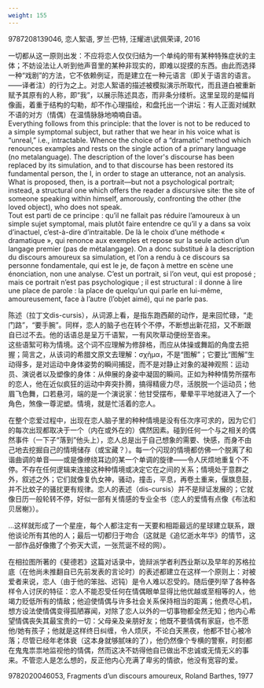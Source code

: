 ```yaml
---
weight: 155
---
```

9787208139046, 恋人絮语, 罗兰·巴特, 汪耀进\武佩荣译, 2016

一切都从这一原则出发：不应将恋人仅仅归结为一个单纯的带有某种特殊症状的主体；不妨设法让人听到他声音里的某种非现实的，即难以捉摸的东西。由此而选择一种“戏剧”的方法，它不依赖例证，而是建立在一种元语言（即关于语言的语言。——译者注）的行为之上。对恋人絮语的描述被模拟演示所取代，而且道白被重新赋予其原有的人称，即“我”，以展示陈述具态，而非条分缕析。这里呈现的是幅肖像画，着重于结构的勾勒，却不作心理描绘，和盘托出一个讲坛：有人正面对缄默不语的对方（情偶）在温情脉脉地喃喃自语。  
Everything follows from this principle: that the lover is not to be reduced to a simple symptomal subject, but rather that we hear in his voice what is “unreal,” i.e., intractable. Whence the choice of a “dramatic” method which renounces examples and rests on the single action of a primary language (no metalanguage). The description of the lover's discourse has been replaced by its simulation, and to that discourse has been restored its fundamental person, the I, in order to stage an utterance, not an analysis. What is proposed, then, is a portrait—but not a psychological portrait; instead, a structural one which offers the reader a discursive site: the site of someone speaking within himself, amorously, confronting the other (the loved object), who does not speak.  
Tout est parti de ce principe : qu’il ne fallait pas réduire l’amoureux à un simple sujet symptomal, mais plutôt faire entendre ce qu’il y a dans sa voix d’inactuel, c’est-à-dire d’intraitable. De là le choix d’une méthode « dramatique », qui renonce aux exemples et repose sur la seule action d’un langage premier (pas de métalangage). On a donc substitué à la description du discours amoureux sa simulation, et l’on a rendu à ce discours sa personne fondamentale, qui est le je, de façon à mettre en scène une énonciation, non une analyse. C’est un portrait, si l’on veut, qui est proposé ; mais ce portrait n’est pas psychologique ; il est structural : il donne à lire une place de parole : la place de quelqu’un qui parle en lui-même, amoureusement, face à l’autre (l’objet aimé), qui ne parle pas.

陈述（拉丁文dis-cursis），从词源上看，是指东跑西颠的动作，是来回忙碌，“走门路”，“要手腕”。同样，恋人的脑子也在转个不停，不断想出新花招，又不断跟自已过不去。他的话语总是呈万千语絮，一有风吹草动便纷至沓来。  
这些语絮可称为情境。这个词不应理解为修辞格，而应从体操或舞蹈的角度去把握；简言之，从该词的希腊文原文去理解：σχῆμα，不是“图解”；它要比“图解”生动得多，是对运动中身体姿势的瞬间捕捉，而不是对静止对象的凝神观照：运动员、演说者以及塑像的身体：从伸展的身姿中凝固的瞬间。正如为种种情势所摆布的恋人，他在近似疯狂的运动中奔突扑腾，搞得精疲力尽，活脱脱一个运动员；他眉飞色舞，口若悬河，端的是一个演说家：他甘受摆布，晕晕平平地就进入了一个角色，煞像一尊泥塑。情境，就是忙活着的恋人。

在整个恋爱过程中，出现在恋人脑子里的种种情境是没有任次序可求的，因为它们的每次出现都取决于一个（内在或外在的）偶然因素。碰到任何一个与之相关的偶然事件（一下子“落到”他头上），恋人总是出于自己想象的需要、快感，而身不由己地去挖掘自己的情境储存（或宝藏？）。每一个闪现的情境都仿佛一个脱离了和谐曲调的单音——或是像缭绕耳边的某一个单调的旋律——令人厌烦地重复个不停。不存在任何逻辑来连接这种种情境或决定它在之间的关系；情境处于意群之外，叙述之外；它们就像复仇女神，骚动，撞击，平息，再卷土重来，偃旗息鼓，并不比蚊子的骚扰更有规律。恋人的表述（dis-cursis）并不是辩证发展的；它就像日历一般轮转不停，好似一部有关情感的专业全书（恋人的爱情有点像《布法和贝居榭》）。

…这样就形成了一个星座，每个人都注定有一天要和相距最远的星球建立联系，跟他谈论所有其他的人；最后一切都归于吻合（这就是《追忆逝水年华》的情节，这一部作品好像撒了个弥天大谎，一张荒诞不经的网）。

在相拉图所著的《斐德若》这篇对话录中，诡辩派学者利西业斯以及早年的苏格拉底（在他尚未推翻自已先前发表的言论时）的表述都建立在这样一个原则上：对被爱者来说，恋人（由于他的笨拙、迟钝）是令人难以忍受的。随后便列举了各种各样令人讨厌的特征：恋人不能忍受任何在情偶眼单显得比他优越或至相等的人，他竭力贬低所有的情敌；他迫使情偶与许多社会关系保持相当的距离；他费尽心机，想方设法使情偶变得孤陋寡闻，对除了恋人以外的一切事物都全然无知；他内心希望情偶丧失其最宝贵的一切：父母亲及亲朋好友；他既不要情偶有家庭，也不愿他/她有孩子；他就是这样终日纠缠，令人烦厌，不论白天黑夜，他都不甘心被冷落；尽管已经年老体衰（这本身就够腻味的了），他仍然像个专横的警察，时刻都在鬼鬼祟祟地监视他的情偶，然而这决不妨得他自已做出不忠诚或无情无义的事来。不管恋人是怎么想的，反正他内心充满了卑劣的情欲，他没有宽容的爱。

9782020046053, Fragments d’un discours amoureux, Roland Barthes, 1977